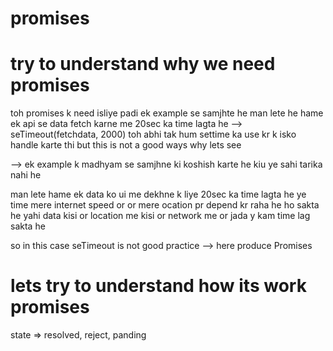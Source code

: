 # promises


# try to understand why we need promises 
toh promises k need isliye padi ek example se samjhte he
man lete he hame ek api se data fetch karne me 20sec ka time lagta he --> seTimeout(fetchdata, 2000)
toh abhi tak hum settime ka use kr k isko handle karte thi but this is not a good ways why lets see 

--> ek example k madhyam se samjhne ki koshish karte he kiu ye sahi tarika nahi he 

man lete hame ek data ko ui me dekhne k liye 20sec ka time lagta he ye time mere internet speed or or mere ocation pr depend kr raha he ho sakta he yahi data kisi or location me kisi or network me or jada y kam time lag sakta he 

so in this case seTimeout is not good practice --> here produce Promises 

# lets try to understand how its work promises

state => resolved, reject, panding
